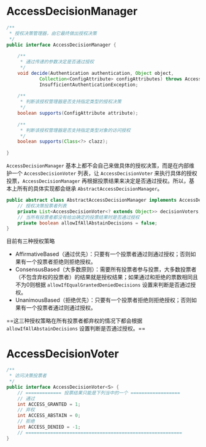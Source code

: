 # AccessDecisionManager

```java
/**
 * 授权决策管理器，由它最终做出授权决策
 */
public interface AccessDecisionManager {
    
    /**
     * 通过传递的参数决定是否通过授权
     */
    void decide(Authentication authentication, Object object,
			Collection<ConfigAttribute> configAttributes) throws AccessDeniedException,
			InsufficientAuthenticationException;
    
    /**
     * 判断该授权管理器是否支持指定类型的授权决策
     */
    boolean supports(ConfigAttribute attribute);
    
    /**
     * 判断该授权管理器是否支持指定类型对象的访问授权
     */
    boolean supports(Class<?> clazz);
    
}
```

`AccessDecisionManager` 基本上都不会自己来做具体的授权决策，而是在内部维护一个 `AccessDecisionVoter` 列表，让 `AccessDecisionVoter` 来执行具体的授权投票，`AccessDecisionManager` 再根据投票结果来决定是否通过授权。所以，基本上所有的具体实现都会继承 `AbstractAccessDecisionManager`。

```java
public abstract class AbstractAccessDecisionManager implements AccessDecisionManager,InitializingBean, MessageSourceAware {
    // 授权决策投票者列表
    private List<AccessDecisionVoter<? extends Object>> decisionVoters;
    // 当所有投票者都没有给出确定的投票结果时是否通过授权
    private boolean allowIfAllAbstainDecisions = false;
}
```

目前有三种授权策略

- AffirmativeBased（通过优先）：只要有一个投票者通过则通过授权；否则如果有一个投票者拒绝则拒绝授权。
- ConsensusBased（大多数原则）：需要所有投票者参与投票，大多数投票者（不包含弃权的投票者）的结果就是授权结果；如果通过和拒绝的票数相同且不为0则根据 `allowIfEqualGrantedDeniedDecisions` 设置来判断是否通过授权。
- UnanimousBased（拒绝优先）：只要有一个投票者拒绝则拒绝授权；否则如果有一个投票者通过则通过授权。

==这三种授权策略在所有投票者都弃权的情况下都会根据  `allowIfAllAbstainDecisions` 设置判断是否通过授权。==

# AccessDecisionVoter

```java
/**
 * 访问决策投票者
 */
public interface AccessDecisionVoter<S> {
    // ============= 投票结果只能是下列当中的一个 ==================
    // 通过
    int ACCESS_GRANTED = 1;
    // 弃权
	int ACCESS_ABSTAIN = 0;
    // 拒绝
	int ACCESS_DENIED = -1;
    // =========================================================
}
```

